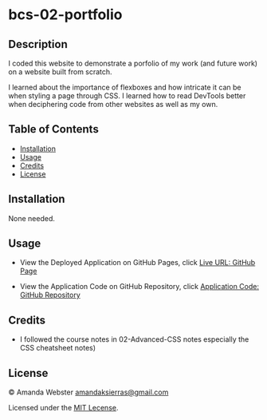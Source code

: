 # bcs-02-portfolio

## Description

I coded this website to demonstrate a porfolio of my work (and future work) on a website built from scratch.

I learned about the importance of flexboxes and how intricate it can be when styling a page through CSS. I learned how to read DevTools better when deciphering code from other websites as well as my own.

## Table of Contents

- [Installation](#installation)
- [Usage](#usage)
- [Credits](#credits)
- [License](#license)

## Installation

None needed.

## Usage

- View the Deployed Application on GitHub Pages, click [Live URL: GitHub Page](https://codemanda10.github.io/bcs-02-portfolio/)

- View the Application Code on GitHub Repository, click [Application Code: GitHub Repository](https://github.com/codemanda10/bcs-02-portfolio)

## Credits

- I followed the course notes in 02-Advanced-CSS notes especially the CSS cheatsheet notes)

## License

&copy; Amanda Webster <amandaksierras@gmail.com>

Licensed under the [MIT Lecense](./license.txt).

